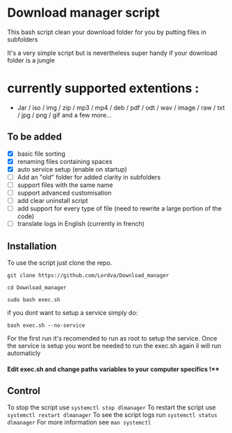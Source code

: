 # Download manager script

This bash script clean your download folder for you by putting files in subfolders


It's a very simple script but is nevertheless super handy if your download folder is a jungle

# currently supported extentions :

 - Jar / iso / img / zip / mp3 / mp4 / deb / pdf / odt / wav / image / raw / txt / jpg / png / gif and a few more...

## To be added 

 - [x] basic file sorting
 - [x] renaming files containing spaces
 - [x] auto service setup (enable on startup)
 - [ ] Add an "old" folder for added clarity in subfolders
 - [ ] support files with the same name
 - [ ] support advanced customisation
 - [ ] add clear uninstall script
 - [ ] add support for every type of file (need to rewrite a large portion of the code)
 - [ ] translate logs in English (currently in french)

## Installation

To use the script just clone the repo.
```
git clone https://github.com/Lordva/Download_manager

cd Download_manager

sudo bash exec.sh
```
if you dont want to setup a service simply do:
```
bash exec.sh --no-service
```

For the first run it's recomended to run as root to setup the service.
Once the service is setup you wont be needed to run the exec.sh again il will run automaticly

#### Edit exec.sh and change paths variables to your computer specifics !**
## Control

To stop the script use `systemctl stop dlmanager`
To restart the script use `systemctl restart dlmanager`
To see the script logs run `systemctl status dlmanager`
For more information see `man systemctl`


